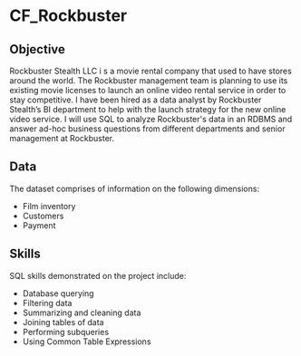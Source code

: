 # CF_Rockbuster
## Objective
Rockbuster Stealth LLC i s a movie rental company that used to have stores around the world. The Rockbuster management team is planning to use its existing movie licenses to launch an online video rental service in order to stay competitive. I have been hired as a data analyst by Rockbuster Stealth’s BI department to help with the launch strategy for the new online video service. I will use SQL to analyze Rockbuster's data in an RDBMS and answer ad-hoc business questions from different departments and senior management at Rockbuster.
## Data
The dataset comprises of information on the following dimensions:
- Film inventory
- Customers
- Payment
## Skills
SQL skills demonstrated on the project include:
- Database querying
- Filtering data
- Summarizing and cleaning data
- Joining tables of data
- Performing subqueries
- Using Common Table Expressions
